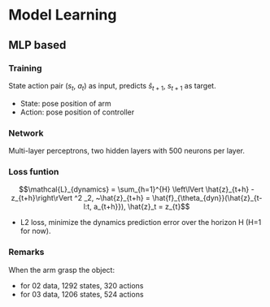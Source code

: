 # Model Learning

## MLP based

### Training

State action pair ($s_t$, $a_t$) as input, predicts $\hat{s}_{t+1}$, $s_{t+1}$ as target.

- State: pose position of arm
- Action: pose position of controller

### Network

Multi-layer perceptrons, two hidden layers with 500 neurons per layer.

### Loss funtion

$$\mathcal{L}_{dynamics} = \sum_{h=1}^{H} \left\lVert \hat{z}_{t+h} - z_{t+h}\right\rVert ^2 _2, ~\hat{z}_{t+h} = \hat{f}_{\theta_{dyn}}(\hat{z}_{t-l:t, a_{t+h}}), \hat{z}_t = z_{t}$$

- L2 loss, minimize the dynamics prediction error over the horizon H (H=1 for now).

### Remarks

When the arm grasp the object:

- for 02 data, 1292 states, 320 actions
- for 03 data, 1206 states, 524 actions
